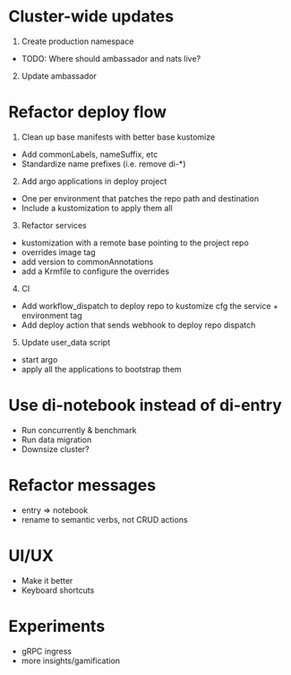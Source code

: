 # Cluster-wide updates
1. Create production namespace
- TODO: Where should ambassador and nats live?

2. Update ambassador

# Refactor deploy flow
1. Clean up base manifests with better base kustomize
- Add commonLabels, nameSuffix, etc
- Standardize name prefixes (i.e. remove di-*)

2. Add argo applications in deploy project
- One per environment that patches the repo path and destination
- Include a kustomization to apply them all

3. Refactor services
- kustomization with a remote base pointing to the project repo
- overrides image tag
- add version to commonAnnotations
- add a Krmfile to configure the overrides

4. CI
- Add workflow_dispatch to deploy repo to kustomize cfg the service + environment tag
- Add deploy action that sends webhook to deploy repo dispatch

5. Update user_data script
- start argo
- apply all the applications to bootstrap them

# Use di-notebook instead of di-entry
- Run concurrently & benchmark
- Run data migration
- Downsize cluster?

# Refactor messages
- entry => notebook
- rename to semantic verbs, not CRUD actions

# UI/UX
- Make it better
- Keyboard shortcuts

# Experiments
- gRPC ingress
- more insights/gamification
